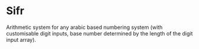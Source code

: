 # Sifr
Arithmetic system for any arabic based numbering system (with customisable digit inputs, base number determined by the length of the digit input array).

